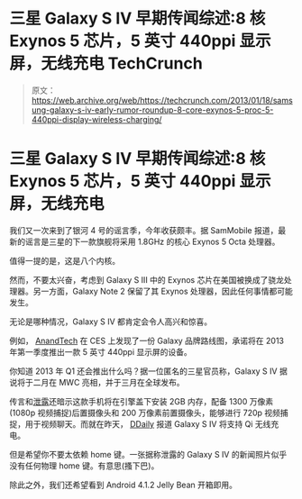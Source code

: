 # 三星 Galaxy S IV 早期传闻综述:8 核 Exynos 5 芯片，5 英寸 440ppi 显示屏，无线充电 TechCrunch

> 原文：<https://web.archive.org/web/https://techcrunch.com/2013/01/18/samsung-galaxy-s-iv-early-rumor-roundup-8-core-exynos-5-proc-5-440ppi-display-wireless-charging/>

# 三星 Galaxy S IV 早期传闻综述:8 核 Exynos 5 芯片，5 英寸 440ppi 显示屏，无线充电

我们又一次来到了银河 4 号的谣言季，今年收获颇丰。据 SamMobile 报道，最新的谣言是三星的下一款旗舰将采用 1.8GHz 的核心 Exynos 5 Octa 处理器。

值得一提的是，这是八个内核。

然而，不要太兴奋，考虑到 Galaxy S III 中的 Exynos 芯片在美国被换成了骁龙处理器。另一方面，Galaxy Note 2 保留了其 Exynos 处理器，因此任何事情都可能发生。

无论是哪种情况，Galaxy S IV 都肯定会令人高兴和惊喜。

例如， [AnandTech](https://web.archive.org/web/20221006211609/http://www.anandtech.com/show/6645/a-look-at-samsungs-curved-smartphone-concept-and-499inch-1080p-amoled-display) 在 CES 上发现了一份 Galaxy 品牌路线图，承诺将在 2013 年第一季度推出一款 5 英寸 440ppi 显示屏的设备。

你知道 2013 年 Q1 还会推出什么吗？据一位匿名的三星官员称，Galaxy S IV 据说将于二月在 MWC 亮相，并于三月在全球发布。

传言和[泄露](https://web.archive.org/web/20221006211609/http://www.sammobile.com/2013/01/04/exclusive-samsung-galaxy-s-iv-leaked-press-release-shots/)还暗示这款手机将在引擎盖下安装 2GB 内存，配备 1300 万像素(1080p 视频捕捉)后置摄像头和 200 万像素前置摄像头，能够进行 720p 视频捕捉，用于视频聊天。而就在昨天， [DDaily](https://web.archive.org/web/20221006211609/http://www.ddaily.co.kr/news/news_view.php?uid=100010&) 报道 Galaxy S IV 将支持 Qi 无线充电。

但是希望你不要太依赖 home 键。一张据称泄露的 Galaxy S IV 的新闻照片似乎没有任何物理 home 键。有意思(搔下巴)。

除此之外，我们还希望看到 Android 4.1.2 Jelly Bean 开箱即用。